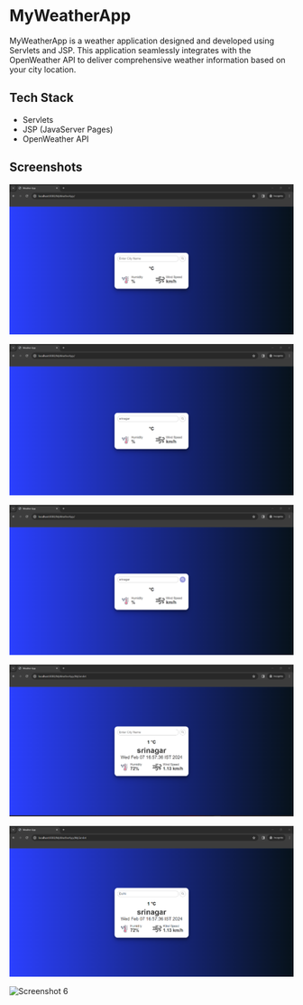 # MyWeatherApp

MyWeatherApp is a weather application designed and developed using Servlets and JSP. This application seamlessly integrates with the OpenWeather API to deliver comprehensive weather information based on your city location.

## Tech Stack

- Servlets
- JSP (JavaServer Pages)
- OpenWeather API

## Screenshots

![Screenshot 1](/Screenshots/1.png)

![Screenshot 2](/Screenshots/2.png)

![Screenshot 3](/Screenshots/3.png)

![Screenshot 4](/Screenshots/4.png)

![Screenshot 5](/Screenshots/5.png)

![Screenshot 6](/path/to/screenshot6.png)
